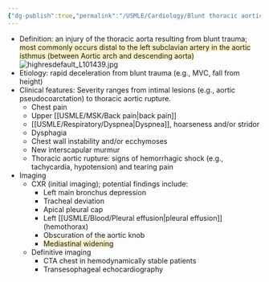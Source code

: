 ```yaml
---
{"dg-publish":true,"permalink":"/USMLE/Cardiology/Blunt thoracic aortic injury/"}
---
```


- Definition: an injury of the thoracic aorta resulting from blunt trauma; <span style="background:rgba(240, 200, 0, 0.2)">most commonly occurs distal to the left subclavian artery in the aortic isthmus (between Aortic arch and descending aorta)</span>![highresdefault_L101439.jpg](/img/user/appendix/highresdefault_L101439.jpg)
- Etiology: rapid deceleration from blunt trauma (e.g., MVC, fall from height)
- Clinical features: Severity ranges from intimal lesions (e.g., aortic pseudocoarctation) to thoracic aortic rupture.
	- Chest pain
	- Upper [[USMLE/MSK/Back pain\|back pain]]
	- [[USMLE/Respiratory/Dyspnea\|Dyspnea]], hoarseness and/or stridor
	- Dysphagia
	- Chest wall instability and/or ecchymoses
	- New interscapular murmur
	- Thoracic aortic rupture: signs of hemorrhagic shock (e.g., tachycardia, hypotension) and tearing pain
- Imaging 
	- CXR (initial imaging); potential findings include:
		- Left main bronchus depression
		- Tracheal deviation
		- Apical pleural cap
		- Left [[USMLE/Blood/Pleural effusion\|pleural effusion]] (hemothorax)
		- Obscuration of the aortic knob
		- <span style="background:rgba(240, 200, 0, 0.2)">Mediastinal widening</span>
	- Definitive imaging
		- CTA chest in hemodynamically stable patients
		- Transesophageal echocardiography
